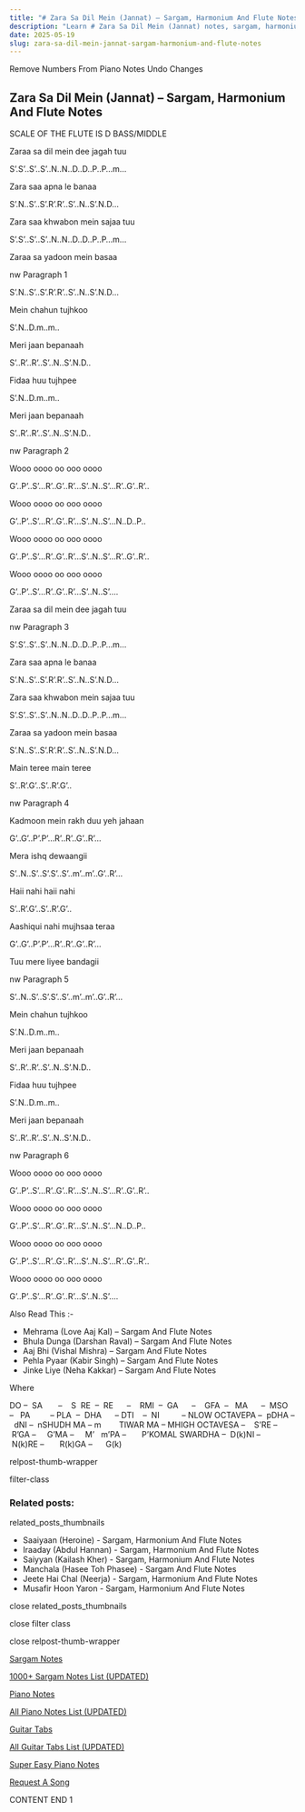 ```yaml
---
title: "# Zara Sa Dil Mein (Jannat) – Sargam, Harmonium And Flute Notes"
description: "Learn # Zara Sa Dil Mein (Jannat) notes, sargam, harmonium notations and flute notes. Easy step-by-step tutorial for beginners."
date: 2025-05-19
slug: zara-sa-dil-mein-jannat-sargam-harmonium-and-flute-notes
---
```


Remove Numbers From Piano Notes
Undo Changes



## Zara Sa Dil Mein (Jannat) – Sargam, Harmonium And Flute Notes



SCALE OF THE FLUTE IS D BASS/MIDDLE



Zaraa sa dil mein dee jagah tuu



S’.S’..S’..S’..N..N..D..D..P..P…m…



Zara saa apna le banaa



S’.N..S’..S’.R’.R’..S’..N..S’.N.D…



Zara saa khwabon mein sajaa tuu



S’.S’..S’..S’..N..N..D..D..P..P…m…



Zaraa sa yadoon mein basaa



nw Paragraph 1

S’.N..S’..S’.R’.R’..S’..N..S’.N.D…



Mein chahun tujhkoo



S’.N..D.m..m..



Meri jaan bepanaah



S’..R’..R’..S’..N..S’.N.D..



Fidaa huu tujhpee



S’.N..D.m..m..



Meri jaan bepanaah



S’..R’..R’..S’..N..S’.N.D..

nw Paragraph 2



Wooo oooo oo ooo oooo



G’..P’..S’…R’..G’..R’…S’..N..S’…R’..G’..R’..



Wooo oooo oo ooo oooo



G’..P’..S’…R’..G’..R’…S’..N..S’…N..D..P..



Wooo oooo oo ooo oooo



G’..P’..S’…R’..G’..R’…S’..N..S’…R’..G’..R’..



Wooo oooo oo ooo oooo



G’..P’..S’…R’..G’..R’…S’..N..S’….



Zaraa sa dil mein dee jagah tuu



nw Paragraph 3

S’.S’..S’..S’..N..N..D..D..P..P…m…



Zara saa apna le banaa



S’.N..S’..S’.R’.R’..S’..N..S’.N.D…



Zara saa khwabon mein sajaa tuu



S’.S’..S’..S’..N..N..D..D..P..P…m…



Zaraa sa yadoon mein basaa



S’.N..S’..S’.R’.R’..S’..N..S’.N.D…



Main teree main teree



S’..R’.G’..S’..R’.G’..

nw Paragraph 4



Kadmoon mein rakh duu yeh jahaan



G’..G’..P’.P’…R’..R’..G’..R’…



Mera ishq dewaangii



S’..N..S’..S’.S’..S’..m’..m’..G’..R’…



Haii nahi haii nahi



S’..R’.G’..S’..R’.G’..



Aashiqui nahi mujhsaa teraa



G’..G’..P’.P’…R’..R’..G’..R’…



Tuu mere liyee bandagii



nw Paragraph 5

S’..N..S’..S’.S’..S’..m’..m’..G’..R’…



Mein chahun tujhkoo



S’.N..D.m..m..



Meri jaan bepanaah



S’..R’..R’..S’..N..S’.N.D..



Fidaa huu tujhpee



S’.N..D.m..m..



Meri jaan bepanaah



S’..R’..R’..S’..N..S’.N.D..

nw Paragraph 6



Wooo oooo oo ooo oooo



G’..P’..S’…R’..G’..R’…S’..N..S’…R’..G’..R’..



Wooo oooo oo ooo oooo



G’..P’..S’…R’..G’..R’…S’..N..S’…N..D..P..



Wooo oooo oo ooo oooo



G’..P’..S’…R’..G’..R’…S’..N..S’…R’..G’..R’..



Wooo oooo oo ooo oooo



G’..P’..S’…R’..G’..R’…S’..N..S’….

Also Read This :-



* Mehrama (Love Aaj Kal) – Sargam And Flute Notes
* Bhula Dunga (Darshan Raval) – Sargam And Flute Notes
* Aaj Bhi (Vishal Mishra) – Sargam And Flute Notes
* Pehla Pyaar (Kabir Singh) – Sargam And Flute Notes
* Jinke Liye (Neha Kakkar) – Sargam And Flute Notes



Where



DO –  SA       –    S  RE  –  RE      –    RMI  –  GA      –    GFA  –   MA      –  MSO  –   PA         – PLA  –  DHA      – DTI    –  NI          – NLOW OCTAVEPA –  pDHA –  dNI –  nSHUDH MA – m        TIWAR MA – MHIGH OCTAVESA –    S’RE –     R’GA –     G’MA –     M’   m’PA –       P’KOMAL SWARDHA –  D(k)NI –       N(k)RE –       R(k)GA –      G(k)



relpost-thumb-wrapper

filter-class

### Related posts:

related_posts_thumbnails

* Saaiyaan (Heroine) - Sargam, Harmonium And Flute Notes
* Iraaday (Abdul Hannan) - Sargam, Harmonium And Flute Notes
* Saiyyan (Kailash Kher) - Sargam, Harmonium And Flute Notes
* Manchala (Hasee Toh Phasee) - Sargam And Flute Notes
* Jeete Hai Chal (Neerja) - Sargam, Harmonium And Flute Notes
* Musafir Hoon Yaron - Sargam, Harmonium And Flute Notes

close related_posts_thumbnails

close filter class

close relpost-thumb-wrapper

[Sargam Notes](https://www.notationsworld.com/sargam-notes.html)

[1000+ Sargam Notes List (UPDATED)](https://www.notationsworld.com/all-songs-list-sargam-notes.html)

[Piano Notes](https://www.notationsworld.com/piano-notes.html)

[All Piano Notes List (UPDATED)](https://www.notationsworld.com/all-songs-list-piano-notes.html)

[Guitar Tabs](https://www.notationsworld.com/guitar-tabs.html)

[All Guitar Tabs List (UPDATED)](https://www.notationsworld.com/all-songs-list-guitar-tabs.html)

[Super Easy Piano Notes](https://studywall.in/)

[Request A Song](https://www.notationsworld.com/request-a-song.html)

CONTENT END 1

